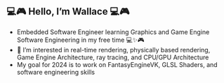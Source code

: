 ## 💻🎮 Hello, I’m Wallace 💻🎮
-  Embedded Software Engineer learning Graphics and Game Engine Software Engineering in my free time :computer::sparkles::video_game:
- 👀 I’m interested in real-time rendering, physically based rendering, Game Engine Architecture, ray tracing, and CPU/GPU Architecture
- My goal for 2024 is to work on FantasyEngineVK, GLSL Shaders, and software engineering skills
<!-- - 📫 How to reach me [Linkedin](https://www.linkedin.com/in/wallace-obey-393672b0), [Twitter](https://twitter.com/WallaceObey) -->

<!---
wobey96/wobey96 is a ✨ special ✨ repository because its `README.md` (this file) appears on your GitHub profile.
You can click the Preview link to take a look at your changes.
--->
